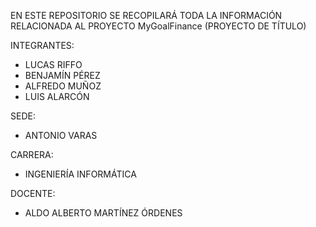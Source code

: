 EN ESTE REPOSITORIO SE RECOPILARÁ TODA LA INFORMACIÓN RELACIONADA AL PROYECTO MyGoalFinance (PROYECTO DE TÍTULO)

INTEGRANTES:
- LUCAS RIFFO
- BENJAMÍN PÉREZ
- ALFREDO MUÑOZ
- LUIS ALARCÓN

SEDE:
- ANTONIO VARAS

CARRERA:
- INGENIERÍA INFORMÁTICA

DOCENTE: 
- ALDO ALBERTO MARTÍNEZ ÓRDENES
